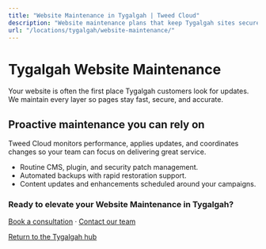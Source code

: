 ```yaml
---
title: "Website Maintenance in Tygalgah | Tweed Cloud"
description: "Website maintenance plans that keep Tygalgah sites secure and up to date."
url: "/locations/tygalgah/website-maintenance/"
---
```


# Tygalgah Website Maintenance

Your website is often the first place Tygalgah customers look for updates. We maintain every layer so pages stay fast, secure, and accurate.

## Proactive maintenance you can rely on

Tweed Cloud monitors performance, applies updates, and coordinates changes so your team can focus on delivering great service.

- Routine CMS, plugin, and security patch management.
- Automated backups with rapid restoration support.
- Content updates and enhancements scheduled around your campaigns.

### Ready to elevate your Website Maintenance in Tygalgah?

[Book a consultation](/consultation/) · [Contact our team](/contact/)

[Return to the Tygalgah hub](/locations/tygalgah/)
